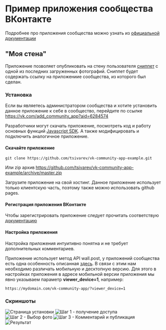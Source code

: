 # Пример приложения сообщества ВКонтакте

Подробнее про приложения сообщества можно узнать из [официальной документации](https://vk.com/dev/community_apps)

## "Моя стена"

Приложение позволяет опубликовать на стену пользователя [сниппет](https://vk.com/page-19542789_50818664) с одной из последних загруженных фотографий. Сниппет будет содержать ссылку на приложениие сообщества, из которого был сделан.

### Установка

Если вы являетесь администратором сообщества и хотите установить данное приложение к себе в сообщество, перейдите по ссылке
<https://vk.com/add_community_app?aid=6284574>

Разработчики могут скачать приложение, посмотреть код и работу основных функций [Javascript SDK](https://vk.com/dev/Javascript_SDK).
А также модифицировать и подключить аналогичное приложение.

#### Скачайте приложение

```
git clone https://github.com/tsivarev/vk-community-app-example.git
```
Или zip архив https://github.com/tsivarev/vk-community-app-example/archive/master.zip

Загрузите приложение на свой хостинг. Данное приложение использует только клиентскую часть, поэтому также можно использовать github pages.

#### Регистрация приложения ВКонтакте

Чтобы зарегистрировать приложение следует прочитать соответствую [документацию](https://vk.com/dev/community_apps_docs?f=1.%20%D0%A0%D0%B5%D0%B3%D0%B8%D1%81%D1%82%D1%80%D0%B0%D1%86%D0%B8%D1%8F%20%D0%BF%D1%80%D0%B8%D0%BB%D0%BE%D0%B6%D0%B5%D0%BD%D0%B8%D1%8F)

#### Настройка приложения

Настройка приложения интуитивно понятна и не требует дополнительных комментариев.

Приложение использует метод API wall.post, у приложений сообщества есть одна особенность описанная [здесь](https://vk.com/dev/community_apps_docs?f=2.6.%20%D0%9F%D1%83%D0%B1%D0%BB%D0%B8%D0%BA%D0%B0%D1%86%D0%B8%D1%8F%20%D0%B7%D0%B0%D0%BF%D0%B8%D1%81%D0%B8%20%D0%BD%D0%B0%20%D1%81%D1%82%D0%B5%D0%BD%D0%B5). В связи с этим нам необходимо различать мобильную и десктопную версию. Для этого в настройках приложения в адресе мобильной версии приложения мы явно указываем параметр **viewer_device=1**, например:
```
https://mydomain.com/vk-community-app/?viewer_device=1
```

### Скриншоты

![Страница установки](https://github.com/unvir/vk-community-app-example/blob/master/images/install.png)
![Шаг 1 - получение доступа](https://github.com/unvir/vk-community-app-example/blob/master/images/step1.png)
![Шаг 2 - Выбор фото](https://github.com/unvir/vk-community-app-example/blob/master/images/step2.png)
![Шаг 3 - Комментарий и публикация](https://github.com/unvir/vk-community-app-example/blob/master/images/step3.png)
![Результат](https://github.com/unvir/vk-community-app-example/blob/master/images/final.png)
